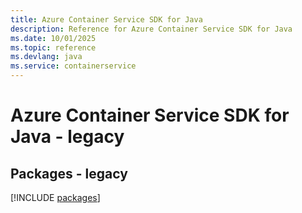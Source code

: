 ```yaml
---
title: Azure Container Service SDK for Java
description: Reference for Azure Container Service SDK for Java
ms.date: 10/01/2025
ms.topic: reference
ms.devlang: java
ms.service: containerservice
---
```

# Azure Container Service SDK for Java - legacy
## Packages - legacy
[!INCLUDE [packages](container-service-index.md)]